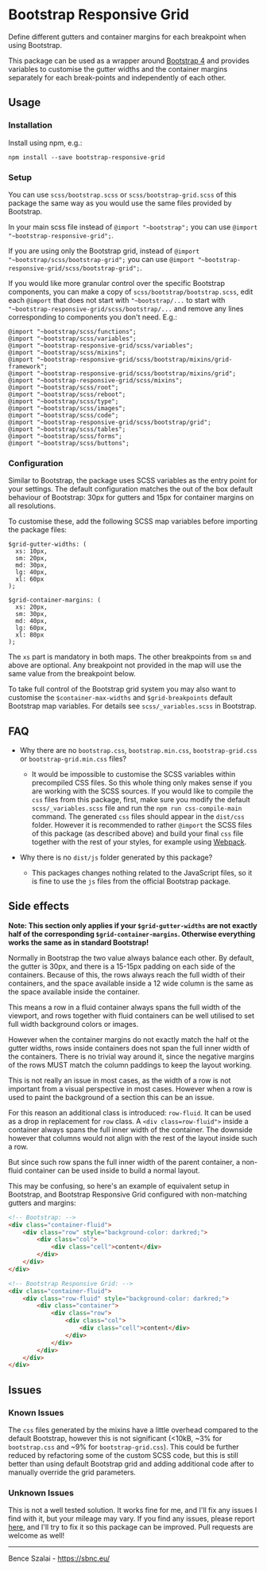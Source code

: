 # Bootstrap Responsive Grid
Define different gutters and container margins for each breakpoint when using Bootstrap.

This package can be used as a wrapper around [Bootstrap 4](https://github.com/twbs/bootstrap) and provides variables to customise the gutter widths and the container margins separately for each break-points and independently of each other.

## Usage

### Installation
Install using npm, e.g.: 

`npm install --save bootstrap-responsive-grid`

### Setup
You can use `scss/bootstrap.scss` or `scss/bootstrap-grid.scss` of this package the same way as you would use the same files provided by Bootstrap.

In your main scss file instead of `@import "~bootstrap";` you can use `@import "~bootstrap-responsive-grid";`.

If you are using only the Bootstrap grid, instead of `@import "~bootstrap/scss/bootstrap-grid";` you can use `@import "~bootstrap-responsive-grid/scss/bootstrap-grid";`.

If you would like more granular control over the specific Bootstrap components, you can make a copy of `scss/bootstrap/bootstrap.scss`, edit each `@import` that does not start with `"~bootstrap/...` to start with `"~bootstrap-responsive-grid/scss/bootstrap/...` and remove any lines corresponding to components you don't need. E.g.:
```[SCSS]
@import "~bootstrap/scss/functions";
@import "~bootstrap/scss/variables";
@import "~bootstrap-responsive-grid/scss/variables";
@import "~bootstrap/scss/mixins";
@import "~bootstrap-responsive-grid/scss/bootstrap/mixins/grid-framework";
@import "~bootstrap-responsive-grid/scss/bootstrap/mixins/grid";
@import "~bootstrap-responsive-grid/scss/mixins";
@import "~bootstrap/scss/root";
@import "~bootstrap/scss/reboot";
@import "~bootstrap/scss/type";
@import "~bootstrap/scss/images";
@import "~bootstrap/scss/code";
@import "~bootstrap-responsive-grid/scss/bootstrap/grid";
@import "~bootstrap/scss/tables";
@import "~bootstrap/scss/forms";
@import "~bootstrap/scss/buttons";
```

### Configuration

Similar to Bootstrap, the package uses SCSS variables as the entry point for your settings. The default configuration matches the out of the box default behaviour of Bootstrap: 30px for gutters and 15px for container margins on all resolutions.

To customise these, add the following SCSS map variables before importing the package files:
```[SCSS]
$grid-gutter-widths: (
  xs: 10px,
  sm: 20px,
  md: 30px,
  lg: 40px,
  xl: 60px
);

$grid-container-margins: (
  xs: 20px,
  sm: 30px,
  md: 40px,
  lg: 60px,
  xl: 80px
);
```

The `xs` part is mandatory in both maps. The other breakpoints from `sm` and above are optional. Any breakpoint not provided in the map will use the same value from the breakpoint below.

To take full control of the Bootstrap grid system you may also want to customise the `$container-max-widths` and `$grid-breakpoints` default Bootstrap map variables. For details see `scss/_variables.scss` in Bootstrap.

## FAQ

- Why there are no `bootstrap.css`, `bootstrap.min.css`, `bootstrap-grid.css` or `bootstrap-grid.min.css` files?
  - It would be impossible to customise the SCSS variables within precompiled CSS files. So this whole thing only makes sense if you are working with the SCSS sources. If you would like to compile the `css` files from this package, first, make sure you modify the default `scss/_variables.scss` file and run the `npm run css-compile-main` command. The generated `css` files should appear in the `dist/css` folder. However it is recommended to rather `@import` the SCSS files of this package (as described above) and build your final `css` file together with the rest of your styles, for example using [Webpack](https://github.com/webpack/webpack).

- Why there is no `dist/js` folder generated by this package?
  - This packages changes nothing related to the JavaScript files, so it is fine to use the `js` files from the official Bootstrap package.

## Side effects

**Note: This section only applies if your `$grid-gutter-widths` are not exactly half of the corresponding `$grid-container-margins`. Otherwise everything works the same as in standard Bootstrap!**

Normally in Bootstrap the two value always balance each other. By default, the gutter is 30px, and there is a 15-15px padding on each side of the containers. Because of this, the rows always reach the full width of their containers, and the space available inside a 12 wide column is the same as the space available inside the container.

This means a row in a fluid container always spans the full width of the viewport, and rows together with fluid containers can be well utilised to set full width background colors or images.

However when the container margins do not exactly match the half ot the gutter widths, rows inside containers does not span the full inner width of the containers. There is no trivial way around it, since the negative margins of the rows MUST match the column paddings to keep the layout working.

This is not really an issue in most cases, as the width of a row is not important from a visual perspective in most cases. However when a row is used to paint the background of a section this can be an issue.

For this reason an additional class is introduced: `row-fluid`. It can be used as a drop in replacement for `row` class. A `<div class=row-fluid">` inside a container always spans the full inner width of the container. The downside however that columns would not align with the rest of the layout inside such a row.

But since such row spans the full inner width of the parent container, a non-fluid container can be used inside to build a normal layout.

This may be confusing, so here's an example of equivalent setup in Bootstrap, and Bootstrap Responsive Grid configured with non-matching gutters and margins:

```html
<!-- Bootstrap: -->
<div class="container-fluid">
    <div class="row" style="background-color: darkred;">
        <div class="col">
            <div class="cell">content</div>
        </div>
    </div>
</div>

<!-- Bootstrap Responsive Grid: -->
<div class="container-fluid">
    <div class="row-fluid" style="background-color: darkred;">
        <div class="container">
            <div class="row">
                <div class="col">
                    <div class="cell">content</div>
                </div>
            </div>
        </div>
    </div>
</div>
```


## Issues

### Known Issues
The `css` files generated by the mixins have a little overhead compared to the default Bootstrap, however this is not significant (<10kB, ~3% for `bootstrap.css` and ~9% for `bootstrap-grid.css`). This could be further reduced by refactoring some of the custom SCSS code, but this is still better than using default Bootstrap grid and adding additional code after to manually override the grid parameters.

### Unknown Issues

This is not a well tested solution. It works fine for me, and I'll fix any issues I find with it, but your mileage may vary. If you find any issues, please report [here](https://github.com/BenceSzalai/bootstrap-responsive-grid/issues), and I'll try to fix it so this package can be improved. Pull requests are welcome as well!


***

Bence Szalai - https://sbnc.eu/
